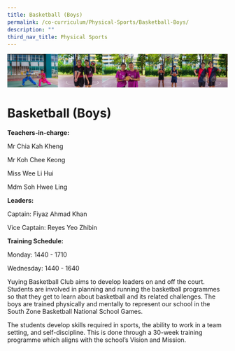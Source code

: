 ```yaml
---
title: Basketball (Boys)
permalink: /co-curriculum/Physical-Sports/Basketball-Boys/
description: ""
third_nav_title: Physical Sports
---
```

![cca-sport](/images/CCA/Collage-sport.jpg)

Basketball (Boys)
=================

<b> Teachers-in-charge: </b>

Mr Chia Kah Kheng

Mr Koh Chee Keong

Miss Wee Li Hui

Mdm Soh Hwee Ling

<b> Leaders: </b>

Captain: Fiyaz Ahmad Khan

Vice Captain: Reyes Yeo Zhibin

<b> Training Schedule: </b>

Monday: 1440 - 1710

Wednesday: 1440 - 1640

Yuying Basketball Club aims to develop leaders on and off the court. Students are involved in planning and running the basketball programmes so that they get to learn about basketball and its related challenges. The boys are trained physically and mentally to represent our school in the South Zone Basketball National School Games.

The students develop skills required in sports, the ability to work in a team setting, and self-discipline. This is done through a 30-week training programme which aligns with the school’s Vision and Mission.